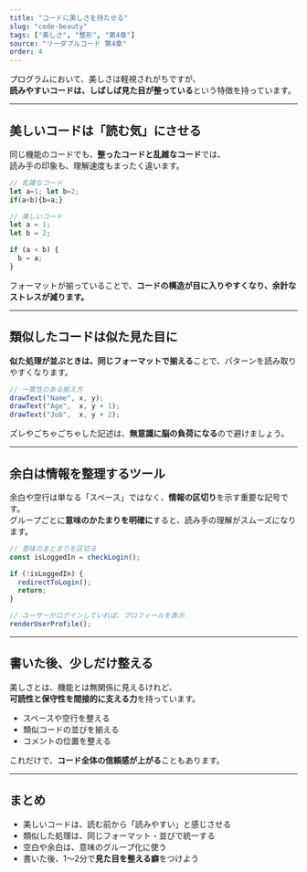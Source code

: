 ```yaml
---
title: "コードに美しさを持たせる"
slug: "code-beauty"
tags: ["美しさ", "整形", "第4章"]
source: "リーダブルコード 第4章"
order: 4
---
```


プログラムにおいて、美しさは軽視されがちですが、  
**読みやすいコードは、しばしば見た目が整っている**という特徴を持っています。

---

## 美しいコードは「読む気」にさせる

同じ機能のコードでも、**整ったコードと乱雑なコード**では、  
読み手の印象も、理解速度もまったく違います。

```js
// 乱雑なコード
let a=1; let b=2;
if(a<b){b=a;}

// 美しいコード
let a = 1;
let b = 2;

if (a < b) {
  b = a;
}
```

フォーマットが揃っていることで、**コードの構造が目に入りやすくなり、余計なストレスが減ります。**

---

## 類似したコードは似た見た目に

**似た処理が並ぶときは、同じフォーマットで揃える**ことで、パターンを読み取りやすくなります。

```js
// 一貫性のある揃え方
drawText("Name", x, y);
drawText("Age",  x, y + 1);
drawText("Job",  x, y + 2);
```

ズレやごちゃごちゃした記述は、**無意識に脳の負荷になる**ので避けましょう。

---

## 余白は情報を整理するツール

余白や空行は単なる「スペース」ではなく、**情報の区切り**を示す重要な記号です。  
グループごとに**意味のかたまりを明確に**すると、読み手の理解がスムーズになります。

```js
// 意味のまとまりを区切る
const isLoggedIn = checkLogin();

if (!isLoggedIn) {
  redirectToLogin();
  return;
}

// ユーザーがログインしていれば、プロフィールを表示
renderUserProfile();
```

---

## 書いた後、**少しだけ整える**

美しさとは、機能とは無関係に見えるけれど、  
**可読性と保守性を間接的に支える力**を持っています。

- スペースや空行を整える
- 類似コードの並びを揃える
- コメントの位置を整える

これだけで、**コード全体の信頼感が上がる**こともあります。

---

## まとめ

- 美しいコードは、読む前から「読みやすい」と感じさせる
- 類似した処理は、同じフォーマット・並びで統一する
- 空白や余白は、意味のグループ化に使う
- 書いた後、1〜2分で**見た目を整える癖**をつけよう
